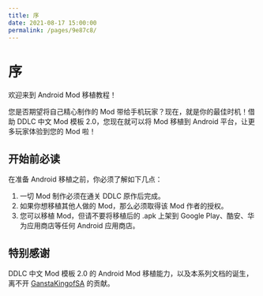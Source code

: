 ```yaml
---
title: 序
date: 2021-08-17 15:00:00
permalink: /pages/9e87c8/
---
```


# 序

欢迎来到 Android Mod 移植教程！

您是否期望将自己精心制作的 Mod 带给手机玩家？现在，就是你的最佳时机！借助 DDLC 中文 Mod 模板 2.0，您现在就可以将 Mod 移植到 Android 平台，让更多玩家体验到您的 Mod 啦！

## 开始前必读
在准备 Android 移植之前，你必须了解如下几点：

1. 一切 Mod 制作必须在通关 DDLC 原作后完成。
1. 如果你想移植其他人做的 Mod，那么必须取得该 Mod 作者的授权。
1. 您可以移植 Mod，但请不要将移植后的 .apk 上架到 Google Play、酷安、华为应用商店等任何 Android 应用商店。

## 特别感谢
DDLC 中文 Mod 模板 2.0 的 Android Mod 移植能力，以及本系列文档的诞生，离不开 [GanstaKingofSA](https://github.com/GanstaKingofSA) 的贡献。
